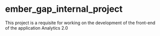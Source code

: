# ember_gap_internal_project
This project is a requisite for working on the development of the front-end of the application Analytics 2.0
